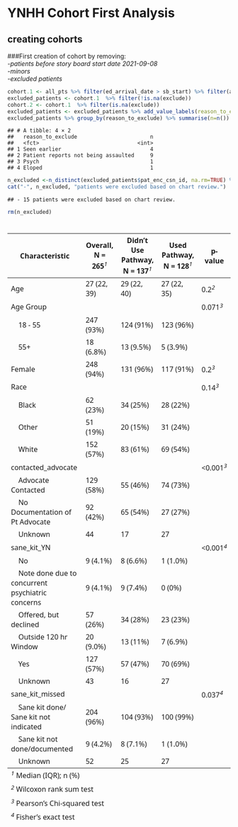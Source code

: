 YNHH Cohort First Analysis
================

## creating cohorts

\###First creation of cohort by removing:  
*-patients before story board start date 2021-09-08*  
*-minors*  
*-excluded patients*

``` r
cohort.1 <- all_pts %>% filter(ed_arrival_date > sb_start) %>% filter(age > 17)
excluded_patients <- cohort.1  %>% filter(!is.na(exclude))
cohort.2 <- cohort.1  %>% filter(is.na(exclude))
excluded_patients <- excluded_patients %>% add_value_labels(reason_to_exclude = c( "Seen earlier" = 1 , "Patient reports not being assaulted" = 2, "Psych" = 3, "not excluded" = 4, "Eloped" = 5)) %>% to_factor()
excluded_patients %>% group_by(reason_to_exclude) %>% summarise(n=n())
```

    ## # A tibble: 4 × 2
    ##   reason_to_exclude                       n
    ##   <fct>                               <int>
    ## 1 Seen earlier                            4
    ## 2 Patient reports not being assaulted     9
    ## 3 Psych                                   1
    ## 4 Eloped                                  1

``` r
n_excluded <-n_distinct(excluded_patients$pat_enc_csn_id, na.rm=TRUE) %>% as.character()
cat("-", n_excluded, "patients were excluded based on chart review.")
```

    ## - 15 patients were excluded based on chart review.

``` r
rm(n_excluded)
```

<div id="spsrtzxlem" style="padding-left:0px;padding-right:0px;padding-top:10px;padding-bottom:10px;overflow-x:auto;overflow-y:auto;width:auto;height:auto;">
<style>#spsrtzxlem table {
  font-family: system-ui, 'Segoe UI', Roboto, Helvetica, Arial, sans-serif, 'Apple Color Emoji', 'Segoe UI Emoji', 'Segoe UI Symbol', 'Noto Color Emoji';
  -webkit-font-smoothing: antialiased;
  -moz-osx-font-smoothing: grayscale;
}
&#10;#spsrtzxlem thead, #spsrtzxlem tbody, #spsrtzxlem tfoot, #spsrtzxlem tr, #spsrtzxlem td, #spsrtzxlem th {
  border-style: none;
}
&#10;#spsrtzxlem p {
  margin: 0;
  padding: 0;
}
&#10;#spsrtzxlem .gt_table {
  display: table;
  border-collapse: collapse;
  line-height: normal;
  margin-left: auto;
  margin-right: auto;
  color: #333333;
  font-size: 16px;
  font-weight: normal;
  font-style: normal;
  background-color: #FFFFFF;
  width: auto;
  border-top-style: solid;
  border-top-width: 2px;
  border-top-color: #A8A8A8;
  border-right-style: none;
  border-right-width: 2px;
  border-right-color: #D3D3D3;
  border-bottom-style: solid;
  border-bottom-width: 2px;
  border-bottom-color: #A8A8A8;
  border-left-style: none;
  border-left-width: 2px;
  border-left-color: #D3D3D3;
}
&#10;#spsrtzxlem .gt_caption {
  padding-top: 4px;
  padding-bottom: 4px;
}
&#10;#spsrtzxlem .gt_title {
  color: #333333;
  font-size: 125%;
  font-weight: initial;
  padding-top: 4px;
  padding-bottom: 4px;
  padding-left: 5px;
  padding-right: 5px;
  border-bottom-color: #FFFFFF;
  border-bottom-width: 0;
}
&#10;#spsrtzxlem .gt_subtitle {
  color: #333333;
  font-size: 85%;
  font-weight: initial;
  padding-top: 3px;
  padding-bottom: 5px;
  padding-left: 5px;
  padding-right: 5px;
  border-top-color: #FFFFFF;
  border-top-width: 0;
}
&#10;#spsrtzxlem .gt_heading {
  background-color: #FFFFFF;
  text-align: center;
  border-bottom-color: #FFFFFF;
  border-left-style: none;
  border-left-width: 1px;
  border-left-color: #D3D3D3;
  border-right-style: none;
  border-right-width: 1px;
  border-right-color: #D3D3D3;
}
&#10;#spsrtzxlem .gt_bottom_border {
  border-bottom-style: solid;
  border-bottom-width: 2px;
  border-bottom-color: #D3D3D3;
}
&#10;#spsrtzxlem .gt_col_headings {
  border-top-style: solid;
  border-top-width: 2px;
  border-top-color: #D3D3D3;
  border-bottom-style: solid;
  border-bottom-width: 2px;
  border-bottom-color: #D3D3D3;
  border-left-style: none;
  border-left-width: 1px;
  border-left-color: #D3D3D3;
  border-right-style: none;
  border-right-width: 1px;
  border-right-color: #D3D3D3;
}
&#10;#spsrtzxlem .gt_col_heading {
  color: #333333;
  background-color: #FFFFFF;
  font-size: 100%;
  font-weight: normal;
  text-transform: inherit;
  border-left-style: none;
  border-left-width: 1px;
  border-left-color: #D3D3D3;
  border-right-style: none;
  border-right-width: 1px;
  border-right-color: #D3D3D3;
  vertical-align: bottom;
  padding-top: 5px;
  padding-bottom: 6px;
  padding-left: 5px;
  padding-right: 5px;
  overflow-x: hidden;
}
&#10;#spsrtzxlem .gt_column_spanner_outer {
  color: #333333;
  background-color: #FFFFFF;
  font-size: 100%;
  font-weight: normal;
  text-transform: inherit;
  padding-top: 0;
  padding-bottom: 0;
  padding-left: 4px;
  padding-right: 4px;
}
&#10;#spsrtzxlem .gt_column_spanner_outer:first-child {
  padding-left: 0;
}
&#10;#spsrtzxlem .gt_column_spanner_outer:last-child {
  padding-right: 0;
}
&#10;#spsrtzxlem .gt_column_spanner {
  border-bottom-style: solid;
  border-bottom-width: 2px;
  border-bottom-color: #D3D3D3;
  vertical-align: bottom;
  padding-top: 5px;
  padding-bottom: 5px;
  overflow-x: hidden;
  display: inline-block;
  width: 100%;
}
&#10;#spsrtzxlem .gt_spanner_row {
  border-bottom-style: hidden;
}
&#10;#spsrtzxlem .gt_group_heading {
  padding-top: 8px;
  padding-bottom: 8px;
  padding-left: 5px;
  padding-right: 5px;
  color: #333333;
  background-color: #FFFFFF;
  font-size: 100%;
  font-weight: initial;
  text-transform: inherit;
  border-top-style: solid;
  border-top-width: 2px;
  border-top-color: #D3D3D3;
  border-bottom-style: solid;
  border-bottom-width: 2px;
  border-bottom-color: #D3D3D3;
  border-left-style: none;
  border-left-width: 1px;
  border-left-color: #D3D3D3;
  border-right-style: none;
  border-right-width: 1px;
  border-right-color: #D3D3D3;
  vertical-align: middle;
  text-align: left;
}
&#10;#spsrtzxlem .gt_empty_group_heading {
  padding: 0.5px;
  color: #333333;
  background-color: #FFFFFF;
  font-size: 100%;
  font-weight: initial;
  border-top-style: solid;
  border-top-width: 2px;
  border-top-color: #D3D3D3;
  border-bottom-style: solid;
  border-bottom-width: 2px;
  border-bottom-color: #D3D3D3;
  vertical-align: middle;
}
&#10;#spsrtzxlem .gt_from_md > :first-child {
  margin-top: 0;
}
&#10;#spsrtzxlem .gt_from_md > :last-child {
  margin-bottom: 0;
}
&#10;#spsrtzxlem .gt_row {
  padding-top: 8px;
  padding-bottom: 8px;
  padding-left: 5px;
  padding-right: 5px;
  margin: 10px;
  border-top-style: solid;
  border-top-width: 1px;
  border-top-color: #D3D3D3;
  border-left-style: none;
  border-left-width: 1px;
  border-left-color: #D3D3D3;
  border-right-style: none;
  border-right-width: 1px;
  border-right-color: #D3D3D3;
  vertical-align: middle;
  overflow-x: hidden;
}
&#10;#spsrtzxlem .gt_stub {
  color: #333333;
  background-color: #FFFFFF;
  font-size: 100%;
  font-weight: initial;
  text-transform: inherit;
  border-right-style: solid;
  border-right-width: 2px;
  border-right-color: #D3D3D3;
  padding-left: 5px;
  padding-right: 5px;
}
&#10;#spsrtzxlem .gt_stub_row_group {
  color: #333333;
  background-color: #FFFFFF;
  font-size: 100%;
  font-weight: initial;
  text-transform: inherit;
  border-right-style: solid;
  border-right-width: 2px;
  border-right-color: #D3D3D3;
  padding-left: 5px;
  padding-right: 5px;
  vertical-align: top;
}
&#10;#spsrtzxlem .gt_row_group_first td {
  border-top-width: 2px;
}
&#10;#spsrtzxlem .gt_row_group_first th {
  border-top-width: 2px;
}
&#10;#spsrtzxlem .gt_summary_row {
  color: #333333;
  background-color: #FFFFFF;
  text-transform: inherit;
  padding-top: 8px;
  padding-bottom: 8px;
  padding-left: 5px;
  padding-right: 5px;
}
&#10;#spsrtzxlem .gt_first_summary_row {
  border-top-style: solid;
  border-top-color: #D3D3D3;
}
&#10;#spsrtzxlem .gt_first_summary_row.thick {
  border-top-width: 2px;
}
&#10;#spsrtzxlem .gt_last_summary_row {
  padding-top: 8px;
  padding-bottom: 8px;
  padding-left: 5px;
  padding-right: 5px;
  border-bottom-style: solid;
  border-bottom-width: 2px;
  border-bottom-color: #D3D3D3;
}
&#10;#spsrtzxlem .gt_grand_summary_row {
  color: #333333;
  background-color: #FFFFFF;
  text-transform: inherit;
  padding-top: 8px;
  padding-bottom: 8px;
  padding-left: 5px;
  padding-right: 5px;
}
&#10;#spsrtzxlem .gt_first_grand_summary_row {
  padding-top: 8px;
  padding-bottom: 8px;
  padding-left: 5px;
  padding-right: 5px;
  border-top-style: double;
  border-top-width: 6px;
  border-top-color: #D3D3D3;
}
&#10;#spsrtzxlem .gt_last_grand_summary_row_top {
  padding-top: 8px;
  padding-bottom: 8px;
  padding-left: 5px;
  padding-right: 5px;
  border-bottom-style: double;
  border-bottom-width: 6px;
  border-bottom-color: #D3D3D3;
}
&#10;#spsrtzxlem .gt_striped {
  background-color: rgba(128, 128, 128, 0.05);
}
&#10;#spsrtzxlem .gt_table_body {
  border-top-style: solid;
  border-top-width: 2px;
  border-top-color: #D3D3D3;
  border-bottom-style: solid;
  border-bottom-width: 2px;
  border-bottom-color: #D3D3D3;
}
&#10;#spsrtzxlem .gt_footnotes {
  color: #333333;
  background-color: #FFFFFF;
  border-bottom-style: none;
  border-bottom-width: 2px;
  border-bottom-color: #D3D3D3;
  border-left-style: none;
  border-left-width: 2px;
  border-left-color: #D3D3D3;
  border-right-style: none;
  border-right-width: 2px;
  border-right-color: #D3D3D3;
}
&#10;#spsrtzxlem .gt_footnote {
  margin: 0px;
  font-size: 90%;
  padding-top: 4px;
  padding-bottom: 4px;
  padding-left: 5px;
  padding-right: 5px;
}
&#10;#spsrtzxlem .gt_sourcenotes {
  color: #333333;
  background-color: #FFFFFF;
  border-bottom-style: none;
  border-bottom-width: 2px;
  border-bottom-color: #D3D3D3;
  border-left-style: none;
  border-left-width: 2px;
  border-left-color: #D3D3D3;
  border-right-style: none;
  border-right-width: 2px;
  border-right-color: #D3D3D3;
}
&#10;#spsrtzxlem .gt_sourcenote {
  font-size: 90%;
  padding-top: 4px;
  padding-bottom: 4px;
  padding-left: 5px;
  padding-right: 5px;
}
&#10;#spsrtzxlem .gt_left {
  text-align: left;
}
&#10;#spsrtzxlem .gt_center {
  text-align: center;
}
&#10;#spsrtzxlem .gt_right {
  text-align: right;
  font-variant-numeric: tabular-nums;
}
&#10;#spsrtzxlem .gt_font_normal {
  font-weight: normal;
}
&#10;#spsrtzxlem .gt_font_bold {
  font-weight: bold;
}
&#10;#spsrtzxlem .gt_font_italic {
  font-style: italic;
}
&#10;#spsrtzxlem .gt_super {
  font-size: 65%;
}
&#10;#spsrtzxlem .gt_footnote_marks {
  font-size: 75%;
  vertical-align: 0.4em;
  position: initial;
}
&#10;#spsrtzxlem .gt_asterisk {
  font-size: 100%;
  vertical-align: 0;
}
&#10;#spsrtzxlem .gt_indent_1 {
  text-indent: 5px;
}
&#10;#spsrtzxlem .gt_indent_2 {
  text-indent: 10px;
}
&#10;#spsrtzxlem .gt_indent_3 {
  text-indent: 15px;
}
&#10;#spsrtzxlem .gt_indent_4 {
  text-indent: 20px;
}
&#10;#spsrtzxlem .gt_indent_5 {
  text-indent: 25px;
}
</style>
<table class="gt_table" data-quarto-disable-processing="false" data-quarto-bootstrap="false">
  <thead>
    &#10;    <tr class="gt_col_headings">
      <th class="gt_col_heading gt_columns_bottom_border gt_left" rowspan="1" colspan="1" scope="col" id="&lt;strong&gt;Characteristic&lt;/strong&gt;"><strong>Characteristic</strong></th>
      <th class="gt_col_heading gt_columns_bottom_border gt_center" rowspan="1" colspan="1" scope="col" id="&lt;strong&gt;Overall&lt;/strong&gt;, N = 265&lt;span class=&quot;gt_footnote_marks&quot; style=&quot;white-space:nowrap;font-style:italic;font-weight:normal;&quot;&gt;&lt;sup&gt;1&lt;/sup&gt;&lt;/span&gt;"><strong>Overall</strong>, N = 265<span class="gt_footnote_marks" style="white-space:nowrap;font-style:italic;font-weight:normal;"><sup>1</sup></span></th>
      <th class="gt_col_heading gt_columns_bottom_border gt_center" rowspan="1" colspan="1" scope="col" id="&lt;strong&gt;Didn’t Use Pathway&lt;/strong&gt;, N = 137&lt;span class=&quot;gt_footnote_marks&quot; style=&quot;white-space:nowrap;font-style:italic;font-weight:normal;&quot;&gt;&lt;sup&gt;1&lt;/sup&gt;&lt;/span&gt;"><strong>Didn’t Use Pathway</strong>, N = 137<span class="gt_footnote_marks" style="white-space:nowrap;font-style:italic;font-weight:normal;"><sup>1</sup></span></th>
      <th class="gt_col_heading gt_columns_bottom_border gt_center" rowspan="1" colspan="1" scope="col" id="&lt;strong&gt;Used Pathway&lt;/strong&gt;, N = 128&lt;span class=&quot;gt_footnote_marks&quot; style=&quot;white-space:nowrap;font-style:italic;font-weight:normal;&quot;&gt;&lt;sup&gt;1&lt;/sup&gt;&lt;/span&gt;"><strong>Used Pathway</strong>, N = 128<span class="gt_footnote_marks" style="white-space:nowrap;font-style:italic;font-weight:normal;"><sup>1</sup></span></th>
      <th class="gt_col_heading gt_columns_bottom_border gt_center" rowspan="1" colspan="1" scope="col" id="&lt;strong&gt;p-value&lt;/strong&gt;"><strong>p-value</strong></th>
    </tr>
  </thead>
  <tbody class="gt_table_body">
    <tr><td headers="label" class="gt_row gt_left">Age</td>
<td headers="stat_0" class="gt_row gt_center">27 (22, 39)</td>
<td headers="stat_1" class="gt_row gt_center">29 (22, 40)</td>
<td headers="stat_2" class="gt_row gt_center">27 (22, 35)</td>
<td headers="p.value" class="gt_row gt_center">0.2<span class="gt_footnote_marks" style="white-space:nowrap;font-style:italic;font-weight:normal;"><sup>2</sup></span></td></tr>
    <tr><td headers="label" class="gt_row gt_left">Age Group</td>
<td headers="stat_0" class="gt_row gt_center"></td>
<td headers="stat_1" class="gt_row gt_center"></td>
<td headers="stat_2" class="gt_row gt_center"></td>
<td headers="p.value" class="gt_row gt_center">0.071<span class="gt_footnote_marks" style="white-space:nowrap;font-style:italic;font-weight:normal;"><sup>3</sup></span></td></tr>
    <tr><td headers="label" class="gt_row gt_left">    18 - 55</td>
<td headers="stat_0" class="gt_row gt_center">247 (93%)</td>
<td headers="stat_1" class="gt_row gt_center">124 (91%)</td>
<td headers="stat_2" class="gt_row gt_center">123 (96%)</td>
<td headers="p.value" class="gt_row gt_center"></td></tr>
    <tr><td headers="label" class="gt_row gt_left">    55+</td>
<td headers="stat_0" class="gt_row gt_center">18 (6.8%)</td>
<td headers="stat_1" class="gt_row gt_center">13 (9.5%)</td>
<td headers="stat_2" class="gt_row gt_center">5 (3.9%)</td>
<td headers="p.value" class="gt_row gt_center"></td></tr>
    <tr><td headers="label" class="gt_row gt_left">Female</td>
<td headers="stat_0" class="gt_row gt_center">248 (94%)</td>
<td headers="stat_1" class="gt_row gt_center">131 (96%)</td>
<td headers="stat_2" class="gt_row gt_center">117 (91%)</td>
<td headers="p.value" class="gt_row gt_center">0.2<span class="gt_footnote_marks" style="white-space:nowrap;font-style:italic;font-weight:normal;"><sup>3</sup></span></td></tr>
    <tr><td headers="label" class="gt_row gt_left">Race</td>
<td headers="stat_0" class="gt_row gt_center"></td>
<td headers="stat_1" class="gt_row gt_center"></td>
<td headers="stat_2" class="gt_row gt_center"></td>
<td headers="p.value" class="gt_row gt_center">0.14<span class="gt_footnote_marks" style="white-space:nowrap;font-style:italic;font-weight:normal;"><sup>3</sup></span></td></tr>
    <tr><td headers="label" class="gt_row gt_left">    Black</td>
<td headers="stat_0" class="gt_row gt_center">62 (23%)</td>
<td headers="stat_1" class="gt_row gt_center">34 (25%)</td>
<td headers="stat_2" class="gt_row gt_center">28 (22%)</td>
<td headers="p.value" class="gt_row gt_center"></td></tr>
    <tr><td headers="label" class="gt_row gt_left">    Other</td>
<td headers="stat_0" class="gt_row gt_center">51 (19%)</td>
<td headers="stat_1" class="gt_row gt_center">20 (15%)</td>
<td headers="stat_2" class="gt_row gt_center">31 (24%)</td>
<td headers="p.value" class="gt_row gt_center"></td></tr>
    <tr><td headers="label" class="gt_row gt_left">    White</td>
<td headers="stat_0" class="gt_row gt_center">152 (57%)</td>
<td headers="stat_1" class="gt_row gt_center">83 (61%)</td>
<td headers="stat_2" class="gt_row gt_center">69 (54%)</td>
<td headers="p.value" class="gt_row gt_center"></td></tr>
    <tr><td headers="label" class="gt_row gt_left">contacted_advocate</td>
<td headers="stat_0" class="gt_row gt_center"></td>
<td headers="stat_1" class="gt_row gt_center"></td>
<td headers="stat_2" class="gt_row gt_center"></td>
<td headers="p.value" class="gt_row gt_center"><0.001<span class="gt_footnote_marks" style="white-space:nowrap;font-style:italic;font-weight:normal;"><sup>3</sup></span></td></tr>
    <tr><td headers="label" class="gt_row gt_left">    Advocate Contacted</td>
<td headers="stat_0" class="gt_row gt_center">129 (58%)</td>
<td headers="stat_1" class="gt_row gt_center">55 (46%)</td>
<td headers="stat_2" class="gt_row gt_center">74 (73%)</td>
<td headers="p.value" class="gt_row gt_center"></td></tr>
    <tr><td headers="label" class="gt_row gt_left">    No Documentation of Pt Advocate</td>
<td headers="stat_0" class="gt_row gt_center">92 (42%)</td>
<td headers="stat_1" class="gt_row gt_center">65 (54%)</td>
<td headers="stat_2" class="gt_row gt_center">27 (27%)</td>
<td headers="p.value" class="gt_row gt_center"></td></tr>
    <tr><td headers="label" class="gt_row gt_left">    Unknown</td>
<td headers="stat_0" class="gt_row gt_center">44</td>
<td headers="stat_1" class="gt_row gt_center">17</td>
<td headers="stat_2" class="gt_row gt_center">27</td>
<td headers="p.value" class="gt_row gt_center"></td></tr>
    <tr><td headers="label" class="gt_row gt_left">sane_kit_YN</td>
<td headers="stat_0" class="gt_row gt_center"></td>
<td headers="stat_1" class="gt_row gt_center"></td>
<td headers="stat_2" class="gt_row gt_center"></td>
<td headers="p.value" class="gt_row gt_center"><0.001<span class="gt_footnote_marks" style="white-space:nowrap;font-style:italic;font-weight:normal;"><sup>4</sup></span></td></tr>
    <tr><td headers="label" class="gt_row gt_left">    No</td>
<td headers="stat_0" class="gt_row gt_center">9 (4.1%)</td>
<td headers="stat_1" class="gt_row gt_center">8 (6.6%)</td>
<td headers="stat_2" class="gt_row gt_center">1 (1.0%)</td>
<td headers="p.value" class="gt_row gt_center"></td></tr>
    <tr><td headers="label" class="gt_row gt_left">    Note done due to concurrent psychiatric concerns</td>
<td headers="stat_0" class="gt_row gt_center">9 (4.1%)</td>
<td headers="stat_1" class="gt_row gt_center">9 (7.4%)</td>
<td headers="stat_2" class="gt_row gt_center">0 (0%)</td>
<td headers="p.value" class="gt_row gt_center"></td></tr>
    <tr><td headers="label" class="gt_row gt_left">    Offered, but declined</td>
<td headers="stat_0" class="gt_row gt_center">57 (26%)</td>
<td headers="stat_1" class="gt_row gt_center">34 (28%)</td>
<td headers="stat_2" class="gt_row gt_center">23 (23%)</td>
<td headers="p.value" class="gt_row gt_center"></td></tr>
    <tr><td headers="label" class="gt_row gt_left">    Outside 120 hr Window</td>
<td headers="stat_0" class="gt_row gt_center">20 (9.0%)</td>
<td headers="stat_1" class="gt_row gt_center">13 (11%)</td>
<td headers="stat_2" class="gt_row gt_center">7 (6.9%)</td>
<td headers="p.value" class="gt_row gt_center"></td></tr>
    <tr><td headers="label" class="gt_row gt_left">    Yes</td>
<td headers="stat_0" class="gt_row gt_center">127 (57%)</td>
<td headers="stat_1" class="gt_row gt_center">57 (47%)</td>
<td headers="stat_2" class="gt_row gt_center">70 (69%)</td>
<td headers="p.value" class="gt_row gt_center"></td></tr>
    <tr><td headers="label" class="gt_row gt_left">    Unknown</td>
<td headers="stat_0" class="gt_row gt_center">43</td>
<td headers="stat_1" class="gt_row gt_center">16</td>
<td headers="stat_2" class="gt_row gt_center">27</td>
<td headers="p.value" class="gt_row gt_center"></td></tr>
    <tr><td headers="label" class="gt_row gt_left">sane_kit_missed</td>
<td headers="stat_0" class="gt_row gt_center"></td>
<td headers="stat_1" class="gt_row gt_center"></td>
<td headers="stat_2" class="gt_row gt_center"></td>
<td headers="p.value" class="gt_row gt_center">0.037<span class="gt_footnote_marks" style="white-space:nowrap;font-style:italic;font-weight:normal;"><sup>4</sup></span></td></tr>
    <tr><td headers="label" class="gt_row gt_left">    Sane kit done/ Sane kit not indicated</td>
<td headers="stat_0" class="gt_row gt_center">204 (96%)</td>
<td headers="stat_1" class="gt_row gt_center">104 (93%)</td>
<td headers="stat_2" class="gt_row gt_center">100 (99%)</td>
<td headers="p.value" class="gt_row gt_center"></td></tr>
    <tr><td headers="label" class="gt_row gt_left">    Sane kit not done/documented</td>
<td headers="stat_0" class="gt_row gt_center">9 (4.2%)</td>
<td headers="stat_1" class="gt_row gt_center">8 (7.1%)</td>
<td headers="stat_2" class="gt_row gt_center">1 (1.0%)</td>
<td headers="p.value" class="gt_row gt_center"></td></tr>
    <tr><td headers="label" class="gt_row gt_left">    Unknown</td>
<td headers="stat_0" class="gt_row gt_center">52</td>
<td headers="stat_1" class="gt_row gt_center">25</td>
<td headers="stat_2" class="gt_row gt_center">27</td>
<td headers="p.value" class="gt_row gt_center"></td></tr>
  </tbody>
  &#10;  <tfoot class="gt_footnotes">
    <tr>
      <td class="gt_footnote" colspan="5"><span class="gt_footnote_marks" style="white-space:nowrap;font-style:italic;font-weight:normal;"><sup>1</sup></span> Median (IQR); n (%)</td>
    </tr>
    <tr>
      <td class="gt_footnote" colspan="5"><span class="gt_footnote_marks" style="white-space:nowrap;font-style:italic;font-weight:normal;"><sup>2</sup></span> Wilcoxon rank sum test</td>
    </tr>
    <tr>
      <td class="gt_footnote" colspan="5"><span class="gt_footnote_marks" style="white-space:nowrap;font-style:italic;font-weight:normal;"><sup>3</sup></span> Pearson’s Chi-squared test</td>
    </tr>
    <tr>
      <td class="gt_footnote" colspan="5"><span class="gt_footnote_marks" style="white-space:nowrap;font-style:italic;font-weight:normal;"><sup>4</sup></span> Fisher’s exact test</td>
    </tr>
  </tfoot>
</table>
</div>
